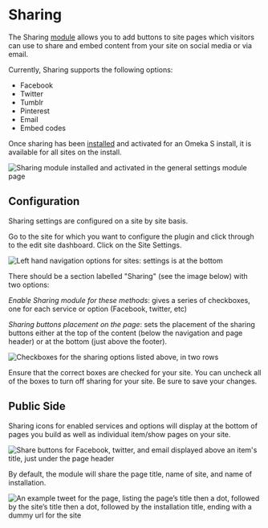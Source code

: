 # Sharing

The Sharing [module](../modules/index.md) allows you to add buttons to site pages which visitors can use to share and embed content from your site on social media or via email.

Currently, Sharing supports the following options:
- Facebook
- Twitter
- Tumblr
- Pinterest
- Email
- Embed codes

Once sharing has been [installed](../modules/index.md#installing-modules)  and activated for an Omeka S install, it is available for all sites on the install. 

![Sharing module installed and activated in the general settings module page](../modules/modulesfiles/sharing1.png)

## Configuration

Sharing settings are configured on a site by site basis. 

Go to the site for which you want to configure the plugin and click through to the edit site dashboard. Click on the Site Settings. 

![Left hand navigation options for sites: settings is at the bottom](../modules/modulesfiles/sharing2.png)

There should be a section labelled "Sharing" (see the image  below) with two options:

*Enable Sharing module for these methods*: gives a series of checkboxes, one for each service or option (Facebook, twitter, etc)

*Sharing buttons placement on the page*: sets the placement of the sharing buttons either at the top of the content (below the navigation and page header) or at the bottom (just above the footer). 

![Checkboxes for the sharing options listed above, in two rows](../modules/modulesfiles/sharing_options.png)

Ensure that the correct boxes are checked for your site. You can uncheck all of the boxes to turn off sharing for your site. Be sure to save your changes. 

## Public Side

Sharing icons for enabled services and options will display at the bottom of pages you build as well as individual item/show pages on your site. 

![Share buttons for Facebook, twitter, and email displayed above an item's title, just under the page header](../modules/modulesfiles/sharing_buttons.png)

By default, the module will share the page title, name of site, and name of installation. 

![An example tweet for the page, listing the page’s title then a dot, followed by the site’s title then a dot, followed by the installation title, ending with a dummy url for the site](../modules/modulesfiles/sharing_display1.png)
